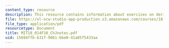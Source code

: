 ```yaml
---
content_type: resource
description: This resource contains information about exercises on derivatives.
file: https://ol-ocw-studio-app-production.s3.amazonaws.com/courses/18-014-calculus-with-theory-fall-2010/15694ffbb31f9061bbe041a05f5433aa_MIT18_014F10_ChJnotes.pdf
file_type: application/pdf
resourcetype: Document
title: MIT18_014F10_ChJnotes.pdf
uid: 15694ffb-b31f-9061-bbe0-41a05f5433aa
---
```

